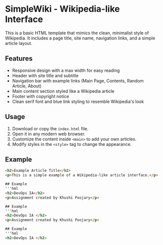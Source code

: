# SimpleWiki - Wikipedia-like Interface

This is a basic HTML template that mimics the clean, minimalist style of Wikipedia. It includes a page title, site name, navigation links, and a simple article layout.

## Features

- Responsive design with a max width for easy reading
- Header with site title and subtitle
- Navigation bar with example links (Main Page, Contents, Random Article, About)
- Main content section styled like a Wikipedia article
- Footer with copyright notice
- Clean serif font and blue link styling to resemble Wikipedia's look

## Usage

1. Download or copy the `index.html` file.
2. Open it in any modern web browser.
3. Customize the content inside `<main>` to add your own articles.
4. Modify styles in the `<style>` tag to change the appearance.

## Example

```html
<h2>Example Article Title</h2>
<p>This is a simple example of a Wikipedia-like article interface.</p>

## Example 
'''hml
<h2>DevOps IA</h2>
<p>Assignment created by Khushi Poojary</p>

## Example 
'''hml
<h2>DevOps IA </h2>
<p>Assignment created by Khushi Poojary</p>

## Example 
'''hml
<h2>DevOps IA </h2>